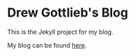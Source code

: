 # Drew Gottlieb's Blog

This is the Jekyll project for my blog.

My blog can be found [here](http://minipenguin.com).
